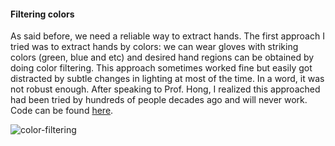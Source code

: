 #### Filtering colors
As said before, we need a reliable way to extract hands. The first approach I tried was to extract hands by
colors: we can wear gloves with striking colors (green, blue and etc) and desired hand regions can be
obtained by doing color filtering. This approach sometimes worked fine but easily got distracted by subtle
changes in lighting at most of the time. In a word, it was not robust enough. After speaking to Prof. Hong, I
realized this approached had been tried by hundreds of people decades ago and will never work. Code can be found [here](https://github.com/campusrover/color_filtering).

![color-filtering](/images/color-filtering.jpg)